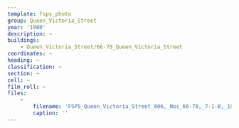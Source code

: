 ```yaml
---
template: fsps_photo
group: Queen_Victoria_Street
year: '1980'
description: ~
buildings:
    - Queen_Victoria_Street/66-70_Queen_Victoria_Street
coordinates: ~
heading: ~
classification: ~
section: ~
cell: ~
film_roll: ~
files:
    -
        filename: 'FSPS_Queen_Victoria_Street_006,_Nos_66-70,_7-1-B,_1980.png'
        caption: ''
---
```

